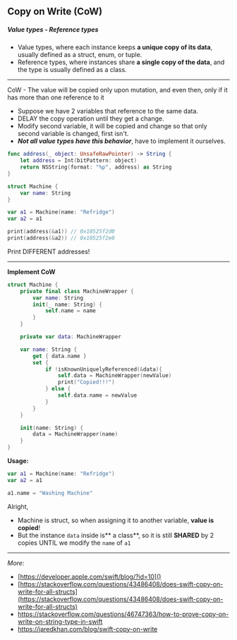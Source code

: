 ## Copy on Write (CoW)

##### Value types - Reference types

- Value types, where each instance keeps **a unique copy of its data**, usually defined as a struct, enum, or tuple. 
- Reference types, where instances share **a single copy of the data**, and the type is usually defined as a class.
------------
CoW - The value will be copied only upon mutation, and even then, only if it has more than one reference to it

- Suppose we have 2 variables that reference to the same data.
- DELAY the copy operation until they get a change.
- Modify second variable, it will be copied and change so that only second variable is changed, first isn't.
- ***Not all value types have this behavior***, have to implement it ourselves.

```swift
func address(_ object: UnsafeRawPointer) -> String {
    let address = Int(bitPattern: object)
    return NSString(format: "%p", address) as String
}

struct Machine {
    var name: String
}

var a1 = Machine(name: "Refridge")
var a2 = a1

print(address(&a1)) // 0x10525f2d0
print(address(&a2)) // 0x10525f2e0
```
Print DIFFERENT addresses!

------------

**Implement CoW** 

```swift
struct Machine {
    private final class MachineWrapper {
        var name: String
        init(_ name: String) {
            self.name = name
        }
    }

    private var data: MachineWrapper

    var name: String {
        get { data.name }
        set {
            if !isKnownUniquelyReferenced(&data){
                self.data = MachineWrapper(newValue)
                print("Copied!!!")
            } else {
                self.data.name = newValue
            }
        }
    }

    init(name: String) {
        data = MachineWrapper(name)
    }
}
```
**Usage:**
```swift
var a1 = Machine(name: "Refridge")
var a2 = a1

a1.name = "Washing Machine"
```
Alright,
- Machine is struct, so when assigning it to another variable, **value is copied**!
- But the instance `data` inside is** a class**, so it is still **SHARED** by 2 copies UNTIL we modify the `name` of `a1` 

------------


*More*:
- [https://developer.apple.com/swift/blog/?id=10]()
- [https://stackoverflow.com/questions/43486408/does-swift-copy-on-write-for-all-structs](https://stackoverflow.com/questions/43486408/does-swift-copy-on-write-for-all-structs)
- https://stackoverflow.com/questions/46747363/how-to-prove-copy-on-write-on-string-type-in-swift
- https://jaredkhan.com/blog/swift-copy-on-write
